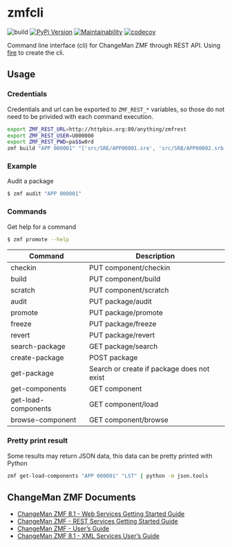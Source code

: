 # zmfcli

![build](https://github.com/kressi/zmf-cli/workflows/Python%20package/badge.svg)
[![PyPi Version](https://img.shields.io/pypi/v/zmfcli.svg)](https://pypi.python.org/pypi/zmfcli)
[![Maintainability](https://api.codeclimate.com/v1/badges/d2ded62d131d2b832d9b/maintainability)](https://codeclimate.com/github/kressi/zmf-cli/maintainability)
[![codecov](https://codecov.io/gh/kressi/zmf-cli/branch/main/graph/badge.svg?token=ZDHD04MJDR)](https://codecov.io/gh/kressi/zmf-cli)

Command line interface (cli) for ChangeMan ZMF through REST API. Using
[fire](https://github.com/google/python-fire) to create the cli.

## Usage

### Credentials
Credentials and url can be exported to `ZMF_REST_*` variables, so those
do not need to be privided with each command execution.
```bash
export ZMF_REST_URL=http://httpbin.org:80/anything/zmfrest
export ZMF_REST_USER=U000000
export ZMF_REST_PWD=pa$$w0rd
zmf build "APP 000001" "['src/SRE/APP00001.sre', 'src/SRB/APP00002.srb', 'src/SRB/APP00003.srb']"
```

### Example
Audit a package
```bash
$ zmf audit "APP 000001"
```

### Commands
Get help for a command
```bash
$ zmf promote --help
```

| Command              | Description                                 |
|----------------------|---------------------------------------------|
| checkin              | PUT component/checkin                       |
| build                | PUT component/build                         |
| scratch              | PUT component/scratch                       |
| audit                | PUT package/audit                           |
| promote              | PUT package/promote                         |
| freeze               | PUT package/freeze                          |
| revert               | PUT package/revert                          |
| search-package       | GET package/search                          |
| create-package       | POST package                                |
| get-package          | Search or create if package does not exist  |
| get-components       | GET component                               |
| get-load-components  | GET component/load                          |
| browse-component     | GET component/browse                        |

### Pretty print result
Some results may return JSON data, this data can be pretty printed with Python
```bash
zmf get-load-components "APP 000001" "LST" | python -m json.tools
```

## ChangeMan ZMF Documents
- [ChangeMan ZMF 8.1 - Web Services Getting Started Guide](https://supportline.microfocus.com/documentation/books/ChangeManZMF/8.1.4/ChangeManZMFWebServices/ZMF%20Web%20Services%20Getting%20Started%20Guide.pdf)
- [ChangeMan ZMF - REST Services Getting Started Guide](https://www.microfocus.com/documentation/changeman-zmf/8.2.2/ZMF%20REST%20Services%20Getting%20Started%20Guide%20(Updated%2024%20October%202019).pdf)
- [ChangeMan ZMF - User’s Guide](https://www.microfocus.com/documentation/changeman-zmf/8.2.1/ZMF%20Users%20Guide.pdf)
- [ChangeMan ZMF 8.1 - XML Services User’s Guide](https://supportline.microfocus.com/documentation/books/ChangeManZMF/8.1.4/ChangeManZMF/ZMF%20XML%20Services%20Users%20Guide.pdf)


